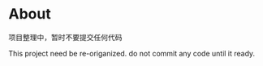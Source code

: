# About

项目整理中，暂时不要提交任何代码

This project need be re-origanized. do not commit any code until it ready.

